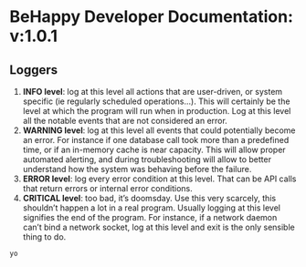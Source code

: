 # BeHappy Developer Documentation: v:1.0.1

## Loggers

1. **INFO level**: log at this level all actions that are user-driven, or system specific (ie regularly scheduled operations…). This will certainly be the level at which the program will run when in production. Log at this level all the notable events that are not considered an error.
2. **WARNING level**: log at this level all events that could potentially become an error. For instance if one database call took more than a predefined time, or if an in-memory cache is near capacity. This will allow proper automated alerting, and during troubleshooting will allow to better understand how the system was behaving before the failure.
3. **ERROR level**: log every error condition at this level. That can be API calls that return errors or internal error conditions.
4. **CRITICAL level**: too bad, it’s doomsday. Use this very scarcely, this shouldn’t happen a lot in a real program. Usually logging at this level signifies the end of the program. For instance, if a network daemon can’t bind a network socket, log at this level and exit is the only sensible thing to do.

`yo`
